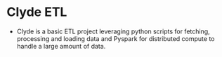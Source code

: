 # Clyde ETL

- Clyde is a basic ETL project leveraging python scripts for fetching, processing and loading data and Pyspark for distributed compute to handle a large amount of data.
